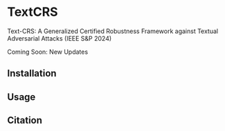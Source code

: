 # TextCRS
Text-CRS: A Generalized Certified Robustness Framework against Textual Adversarial Attacks (IEEE S&amp;P 2024)

Coming Soon: New Updates

## Installation

## Usage

## Citation
